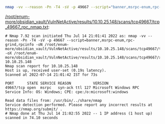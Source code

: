 ```bash
nmap -vv --reason -Pn -T4 -sV -p 49667 --script="banner,msrpc-enum,rpc-grind,rpcinfo" -oN "/root/enum-more/obsidian_vault/VulnNetActive/results/10.10.25.148/scans/tcp49667/tcp_49667_rpc_nmap.txt" -oX "/root/enum-more/obsidian_vault/VulnNetActive/results/10.10.25.148/scans/tcp49667/xml/tcp_49667_rpc_nmap.xml" 10.10.25.148
```

[/root/enum-more/obsidian_vault/VulnNetActive/results/10.10.25.148/scans/tcp49667/tcp_49667_rpc_nmap.txt](file:///root/enum-more/obsidian_vault/VulnNetActive/results/10.10.25.148/scans/tcp49667/tcp_49667_rpc_nmap.txt):

```
# Nmap 7.92 scan initiated Thu Jul 14 21:01:41 2022 as: nmap -vv --reason -Pn -T4 -sV -p 49667 --script=banner,msrpc-enum,rpc-grind,rpcinfo -oN /root/enum-more/obsidian_vault/VulnNetActive/results/10.10.25.148/scans/tcp49667/tcp_49667_rpc_nmap.txt -oX /root/enum-more/obsidian_vault/VulnNetActive/results/10.10.25.148/scans/tcp49667/xml/tcp_49667_rpc_nmap.xml 10.10.25.148
Nmap scan report for 10.10.25.148
Host is up, received user-set (0.19s latency).
Scanned at 2022-07-14 21:01:42 IST for 73s

PORT      STATE SERVICE REASON          VERSION
49667/tcp open  msrpc   syn-ack ttl 127 Microsoft Windows RPC
Service Info: OS: Windows; CPE: cpe:/o:microsoft:windows

Read data files from: /usr/bin/../share/nmap
Service detection performed. Please report any incorrect results at https://nmap.org/submit/ .
# Nmap done at Thu Jul 14 21:02:55 2022 -- 1 IP address (1 host up) scanned in 74.10 seconds

```

